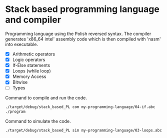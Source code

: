# Stack based programming language and compiler

Programming language using the Polish reversed syntax.
The compiler generates 'x86_64 intel' assembly code which is then compiled with 'nasm' into executable.

- [x] Arithmetic operators
- [x] Logic operators
- [x] If-Else statements
- [x] Loops (while loop)
- [x] Memory Access
- [x] Bitwise
- [ ] Types

Command to compile and run the code.
```sh
./target/debug/stack_based_PL com my-programming-language/04-if.abc
./program
```

Command to simulate the code.
```sh
./target/debug/stack_based_PL sim my-programming-language/03-loops.abc
```